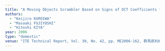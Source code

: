 ```yaml
---
title: "A Moving Objects Scrambler Based on Signs of DCT Coefficients for Motion JPEG Movies"
authors:
  - "Keijiro KUROIWA"
  - "Masaaki FUJIYOSHI"
  - "Hitoshi KIYA"
year: 2006
type: "domestic"
venue: "ITE Technical Report, Vol. 30, No. 42, pp. ME2006-162, 群馬県利根郡みなかみ町, 2006-09-01."
---
```

